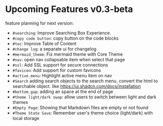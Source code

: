 <!--
{
	"nav_order": 3
}
-->

# Upcoming Features v0.3-beta

feature planning for next version:

- `#searching`: Improve Searching Box Experience
- `#copy code button`: copy button on the code blocks
- `#toc`: Improve Table of Content
- `#change log`: a separate ui for changelog
- `#mermaid_theme`: Fix mermaid theme with Core Theme
- `#nav`: open nav collapsable item when select that page
- `#ssl`: Add SSL support for secure connections
- `#favicon`: Add support for custom favicons
- `#active_menu`: Highlight active menu item on nav
- `#Search` adding search objects to the search menu. convert the html to searchable object. like https://ui.shadcn.com/docs/installation
- `#bottom_gap`: adding an space at the end of page
- `#theme light/dark swap`: allow users to switch between light and dark themes
- `#Empty Page`: Showing that Markdown files are empty or not found
- `#Theme State Save`: Remember user's theme choice (light/dark) with local storage
